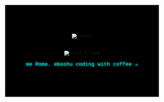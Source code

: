<!-- Roma -->

<div align="center" style="background-color:#000000; padding:80px 0; font-family:'Courier New', monospace;">

  <!-- Баннер -->
  <p align="center">
    <img src="https://tenor.com/jcCvc4hWsUb.gif" alt="banner"/>
  </p>

  <!-- Мигающий текст как GIF (загрузи assets/hello-flicker.gif в свой репозиторий) -->
  <p align="center" style="margin-top:40px;">
    <img src="https://pin.it/7ujfpbUyi" alt="hello friend" />
  </p>

  <!-- Подпись -->
  <p style="color:#00ffff; font-size:17px; text-shadow: 0 0 6px #00cccc;">
    me Roma. ebashu coding with coffee ☕
  </p>

</div>
